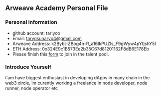 ## Arweave Academy Personal File

### Personal information

- github account: tariyoo
- Email: taryosunaryo4@gmail.com
- Arweave Address: k2Bybt-ZBog4n-R_a16IkPUZls_F9gWyw4pYfjshY5I
- ETH Address: 0x324E9c1B573Ee2b35C67d81201162F8dB6E178Eb
- Please finish this [form](https://docs.google.com/forms/d/e/1FAIpQLSfWA5fIIcBgmRppm3jNz5vmf9Mai_QMVil-2pO4r7YKn_Zhtw/viewform?usp=sf_link) to join in the talent pool.

### Introduce Yourself
 i'am have biggest enthusiast in developing dApps in many chain in the web3 circle, im curently working a freelance in node developer, node runner, node operator etc
